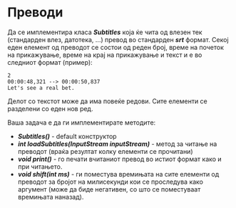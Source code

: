 # Преводи

Да се имплементира класа _**Subtitles**_ која ќе чита од влезен тек (стандарден влез, датотека, ...) превод во стандарден _**srt**_ формат. Секој еден елемент од преводот се состои од реден број, време на почеток на прикажување, време на крај на прикажување и текст и е во следниот формат (пример):

```
2
00:00:48,321 --> 00:00:50,837
Let's see a real bet.
```
Делот со текстот може да има повеќе редови. Сите елементи се разделени со еден нов ред.

Ваша задача е да ги имплементирате методите:

- _**Subtitles()**_ - default конструктор
- _**int loadSubtitles(InputStream inputStream)**_ - метод за читање на преводот (враќа резултат колку елементи се прочитани)
- _**void print()**_ - го печати вчитаниот превод во истиот формат како и при читањето.
- _**void shift(int ms)**_ - ги поместува времињата на сите елементи од преводот за бројот на милисекунди кои се проследува како аргумент (може да биде негативен, со што се поместуваат времињата наназад).